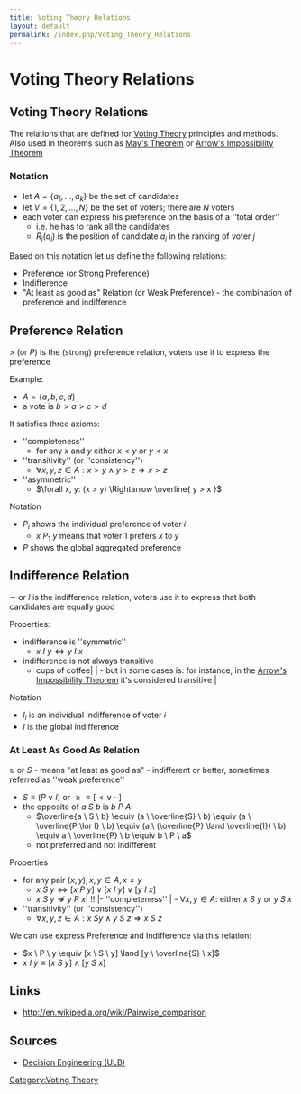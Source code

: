 ```yaml
---
title: Voting Theory Relations
layout: default
permalink: /index.php/Voting_Theory_Relations
---
```


# Voting Theory Relations

## Voting Theory Relations
The relations that are defined for [Voting Theory](Voting_Theory) principles and methods. Also used in theorems such as [May's Theorem](May's_Theorem) or [Arrow's Impossibility Theorem](Arrow's_Impossibility_Theorem)


### Notation
- let $A = \{ a_1, ..., a_k \}$ be the set of candidates
- let $V = \{ 1, 2, ..., N \}$ be the set of voters; there are $N$ voters 
- each voter can express his preference on the basis of a ''total order''
  - i.e. he has to rank all the candidates
  - $R_j(a_i)$ is the position of candidate $a_i$ in the ranking of voter $j$


Based on this notation let us define the following relations:
- Preference (or Strong Preference)
- Indifference 
- "At least as good as" Relation (or Weak Preference) - the combination of preference and indifference


## Preference Relation
$>$ (or $P$) is the (strong) preference relation, voters use it to express the preference

Example: 
- $A = \{a, b, c, d\}$
- a vote is $b > a > c > d$

It satisfies three axioms:
- ''completeness''
  - for any $x$ and $y$ either $x < y$ or $y < x$
- ''transitivity'' (or ''consistency'')
  - $\forall x, y, z \in A: x > y \land y > z \Rightarrow x > z$
- ''asymmetric''
  - $\forall x, y: (x > y) \Rightarrow \overline{ y > x }$


Notation
- $P_i$ shows the individual preference of voter $i$
  - $x \ P_1 \ y$  means that voter 1 prefers $x$ to $y$
- $P$ shows the global aggregated preference 



## Indifference Relation
$\sim$ or $I$ is the indifference relation, voters use it to express that both candidates are equally good

Properties: 
- indifference is ''symmetric''
  - $x \ I \ y \iff y \ I \ x$
- indifference is not always transitive
  - cups of coffee|   |  - but in some cases is: for instance, in the [Arrow's Impossibility Theorem](Arrow's_Impossibility_Theorem) it's considered transitive |

Notation
- $I_i$ is an individual indifference of voter $i$
- $I$ is the global indifference  


### At Least As Good As Relation
$\geqslant$ or $S$ - means "at least as good as" - indifferent or better, sometimes referred as ''weak preference''
- $S \equiv (P \lor I)$ or $\geqslant \equiv [< \lor \sim]$
- the opposite of $a \ S \ b$ is $b \ P \ A$:
  - $\overline{a \ S \ b} \equiv (a \ \overline{S} \ b) \equiv (a \ \overline{P \lor I} \ b) \equiv (a \ (\overline{P} \land \overline{I}) \ b) \equiv a \ \overline{P} \ b \equiv b \ P \ a$
  - not preferred and not indifferent


Properties
- for any pair $(x, y), x,y \in A, x \ne y$ 
  - $x \ S \ y \iff [x \ P \ y] \lor [x \ I \ y]  \lor [y \ I \ x]$
  - $x \ S \ y \not \Rightarrow y \ P \ x$|  !! |- ''completeness'' |  - $\forall x, y \in A:$ either  $x \ S \ y$ or $y \ S \ x$
- ''transitivity''  (or ''consistency'')
  - $\forall x, y, z \in A: x \ S y \land y \ S \ z \Rightarrow x \ S \ z$

We can use express Preference and Indifference via this relation:
- $x \ P \ y \equiv [x \ S \ y] \land [y \ \overline{S} \ x]$
- $x \ I \ y \equiv [x \ S \ y] \land [y \ S \ x]$



## Links
- http://en.wikipedia.org/wiki/Pairwise_comparison

## Sources
- [Decision Engineering (ULB)](Decision_Engineering_(ULB))

[Category:Voting Theory](Category_Voting_Theory)